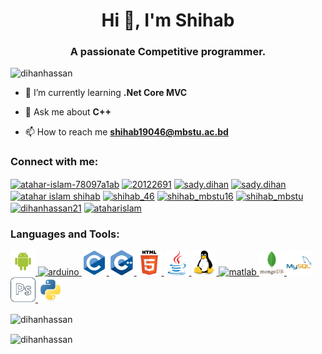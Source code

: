 <h1 align="center">Hi 👋, I'm Shihab</h1>
<h3 align="center">A passionate Competitive programmer.</h3>

<p align="left"> <img src="https://komarev.com/ghpvc/?username=dihanhassan&label=Profile%20views&color=0e75b6&style=flat" alt="dihanhassan" /> </p>

- 🌱 I’m currently learning **.Net Core MVC**

- 💬 Ask me about **C++**

- 📫 How to reach me **shihab19046@mbstu.ac.bd**

<h3 align="left">Connect with me:</h3>
<p align="left">
<a href="https://linkedin.com/in/atahar-islam-78097a1ab" target="blank"><img align="center" src="https://raw.githubusercontent.com/rahuldkjain/github-profile-readme-generator/master/src/images/icons/Social/linked-in-alt.svg" alt="atahar-islam-78097a1ab" height="30" width="40" /></a>
<a href="https://stackoverflow.com/users/20122691" target="blank"><img align="center" src="https://raw.githubusercontent.com/rahuldkjain/github-profile-readme-generator/master/src/images/icons/Social/stack-overflow.svg" alt="20122691" height="30" width="40" /></a>
<a href="https://fb.com/sady.dihan" target="blank"><img align="center" src="https://raw.githubusercontent.com/rahuldkjain/github-profile-readme-generator/master/src/images/icons/Social/facebook.svg" alt="sady.dihan" height="30" width="40" /></a>
<a href="https://instagram.com/sady.dihan" target="blank"><img align="center" src="https://raw.githubusercontent.com/rahuldkjain/github-profile-readme-generator/master/src/images/icons/Social/instagram.svg" alt="sady.dihan" height="30" width="40" /></a>
<a href="https://www.youtube.com/c/atahar islam shihab" target="blank"><img align="center" src="https://raw.githubusercontent.com/rahuldkjain/github-profile-readme-generator/master/src/images/icons/Social/youtube.svg" alt="atahar islam shihab" height="30" width="40" /></a>
<a href="https://www.codechef.com/users/shihab_46" target="blank"><img align="center" src="https://cdn.jsdelivr.net/npm/simple-icons@3.1.0/icons/codechef.svg" alt="shihab_46" height="30" width="40" /></a>
<a href="https://www.hackerrank.com/shihab_mbstu16" target="blank"><img align="center" src="https://raw.githubusercontent.com/rahuldkjain/github-profile-readme-generator/master/src/images/icons/Social/hackerrank.svg" alt="shihab_mbstu16" height="30" width="40" /></a>
<a href="https://codeforces.com/profile/shihab_mbstu" target="blank"><img align="center" src="https://raw.githubusercontent.com/rahuldkjain/github-profile-readme-generator/master/src/images/icons/Social/codeforces.svg" alt="shihab_mbstu" height="30" width="40" /></a>
<a href="https://www.leetcode.com/dihanhassan21" target="blank"><img align="center" src="https://raw.githubusercontent.com/rahuldkjain/github-profile-readme-generator/master/src/images/icons/Social/leet-code.svg" alt="dihanhassan21" height="30" width="40" /></a>
<a href="https://www.hackerearth.com/ataharislam" target="blank"><img align="center" src="https://raw.githubusercontent.com/rahuldkjain/github-profile-readme-generator/master/src/images/icons/Social/hackerearth.svg" alt="ataharislam" height="30" width="40" /></a>
</p>

<h3 align="left">Languages and Tools:</h3>
<p align="left"> <a href="https://developer.android.com" target="_blank" rel="noreferrer"> <img src="https://raw.githubusercontent.com/devicons/devicon/master/icons/android/android-original-wordmark.svg" alt="android" width="40" height="40"/> </a> <a href="https://www.arduino.cc/" target="_blank" rel="noreferrer"> <img src="https://cdn.worldvectorlogo.com/logos/arduino-1.svg" alt="arduino" width="40" height="40"/> </a> <a href="https://www.cprogramming.com/" target="_blank" rel="noreferrer"> <img src="https://raw.githubusercontent.com/devicons/devicon/master/icons/c/c-original.svg" alt="c" width="40" height="40"/> </a> <a href="https://www.w3schools.com/cpp/" target="_blank" rel="noreferrer"> <img src="https://raw.githubusercontent.com/devicons/devicon/master/icons/cplusplus/cplusplus-original.svg" alt="cplusplus" width="40" height="40"/> </a> <a href="https://www.w3.org/html/" target="_blank" rel="noreferrer"> <img src="https://raw.githubusercontent.com/devicons/devicon/master/icons/html5/html5-original-wordmark.svg" alt="html5" width="40" height="40"/> </a> <a href="https://www.java.com" target="_blank" rel="noreferrer"> <img src="https://raw.githubusercontent.com/devicons/devicon/master/icons/java/java-original.svg" alt="java" width="40" height="40"/> </a> <a href="https://www.linux.org/" target="_blank" rel="noreferrer"> <img src="https://raw.githubusercontent.com/devicons/devicon/master/icons/linux/linux-original.svg" alt="linux" width="40" height="40"/> </a> <a href="https://www.mathworks.com/" target="_blank" rel="noreferrer"> <img src="https://upload.wikimedia.org/wikipedia/commons/2/21/Matlab_Logo.png" alt="matlab" width="40" height="40"/> </a> <a href="https://www.mongodb.com/" target="_blank" rel="noreferrer"> <img src="https://raw.githubusercontent.com/devicons/devicon/master/icons/mongodb/mongodb-original-wordmark.svg" alt="mongodb" width="40" height="40"/> </a> <a href="https://www.mysql.com/" target="_blank" rel="noreferrer"> <img src="https://raw.githubusercontent.com/devicons/devicon/master/icons/mysql/mysql-original-wordmark.svg" alt="mysql" width="40" height="40"/> </a> <a href="https://www.photoshop.com/en" target="_blank" rel="noreferrer"> <img src="https://raw.githubusercontent.com/devicons/devicon/master/icons/photoshop/photoshop-line.svg" alt="photoshop" width="40" height="40"/> </a> <a href="https://www.python.org" target="_blank" rel="noreferrer"> <img src="https://raw.githubusercontent.com/devicons/devicon/master/icons/python/python-original.svg" alt="python" width="40" height="40"/> </a> </p>

<p><img align="center" src="https://github-readme-stats.vercel.app/api/top-langs?username=dihanhassan&show_icons=true&locale=en&layout=compact" alt="dihanhassan" /></p>

<p><img align="center" src="https://github-readme-streak-stats.herokuapp.com/?user=dihanhassan&" alt="dihanhassan" /></p>
